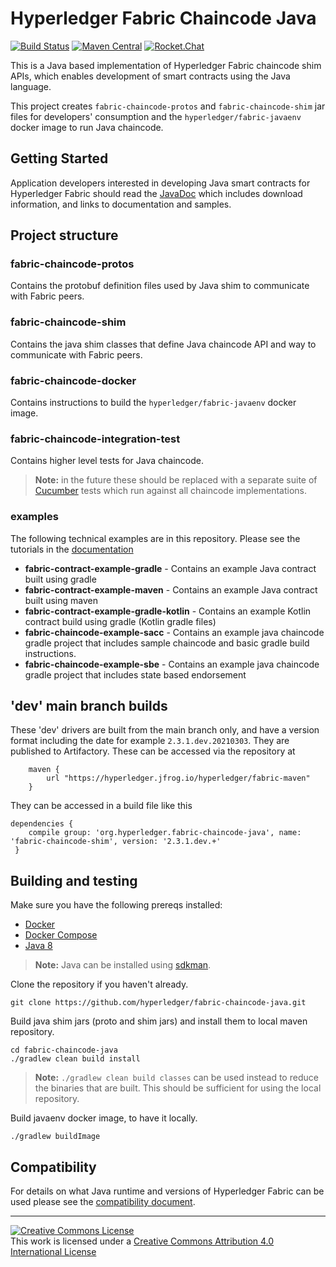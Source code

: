 # Hyperledger Fabric Chaincode Java

[![Build Status](https://dev.azure.com/Hyperledger/Fabric-Chaincode-Java/_apis/build/status/Fabric-Chaincode-Java?branchName=main)](https://dev.azure.com/Hyperledger/Fabric-Chaincode-Java/_build/latest?definitionId=39&branchName=main)
[![Maven Central](https://maven-badges.herokuapp.com/maven-central/org.hyperledger.fabric-chaincode-java/fabric-chaincode-shim/badge.svg)](https://maven-badges.herokuapp.com/maven-central/org.hyperledger.fabric-chaincode-java/fabric-chaincode-shim)
[![Rocket.Chat](https://chat.hyperledger.org/images/join-chat.svg)](https://chat.hyperledger.org/channel/fabric-java-chaincode)

This is a Java based implementation of Hyperledger Fabric chaincode shim APIs, which enables development of smart contracts using the Java language.

This project creates `fabric-chaincode-protos` and `fabric-chaincode-shim` jar
files for developers' consumption and the `hyperledger/fabric-javaenv` docker image
to run Java chaincode.

## Getting Started

Application developers interested in developing Java smart contracts for Hyperledger Fabric should read the [JavaDoc](https://hyperledger.github.io/fabric-chaincode-java/) which includes download information, and links to documentation and samples.

## Project structure

### fabric-chaincode-protos

Contains the protobuf definition files used by Java shim to communicate with Fabric peers.

### fabric-chaincode-shim

Contains the java shim classes that define Java chaincode API and way to communicate with Fabric peers.

### fabric-chaincode-docker

Contains instructions to build the `hyperledger/fabric-javaenv` docker image.

### fabric-chaincode-integration-test

Contains higher level tests for Java chaincode.

> **Note:** in the future these should be replaced with a separate suite of [Cucumber](https://cucumber.io) tests which run against all chaincode implementations.

### examples

The following technical examples are in this repository. Please see the tutorials in the [documentation](https://hyperledger-fabric.readthedocs.io/en/latest/tutorial/commercial_paper.html)


- **fabric-contract-example-gradle**  -  Contains an example Java contract built using gradle
- **fabric-contract-example-maven**  -  Contains an example Java contract built using maven
- **fabric-contract-example-gradle-kotlin**  -  Contains an example Kotlin contract build using gradle (Kotlin gradle files)
- **fabric-chaincode-example-sacc**  -  Contains an example java chaincode gradle project that includes sample chaincode and basic gradle build instructions.
- **fabric-chaincode-example-sbe**  -  Contains an example java chaincode gradle project that includes state based endorsement

## 'dev' main branch builds

These 'dev' drivers are built from the main branch only, and have a version format including the date for example `2.3.1.dev.20210303`.
They are published to Artifactory. These can be accessed via the repository at
```
    maven {
        url "https://hyperledger.jfrog.io/hyperledger/fabric-maven"
    }
```

They can be accessed in a build file like this

```
dependencies {
    compile group: 'org.hyperledger.fabric-chaincode-java', name: 'fabric-chaincode-shim', version: '2.3.1.dev.+'
 }
```


## Building and testing

Make sure you have the following prereqs installed:

- [Docker](https://www.docker.com/get-docker)
- [Docker Compose](https://docs.docker.com/compose/install/)
- [Java 8](https://www.java.com)

> **Note:** Java can be installed using [sdkman](https://sdkman.io/).

Clone the repository if you haven't already.

```
git clone https://github.com/hyperledger/fabric-chaincode-java.git
```

Build java shim jars (proto and shim jars) and install them to local maven repository.

```
cd fabric-chaincode-java
./gradlew clean build install
```

> **Note:** `./gradlew clean build classes` can be used instead to reduce the binaries that are built. This should be sufficient for using the local repository.

Build javaenv docker image, to have it locally.

```
./gradlew buildImage
```

## Compatibility

For details on what Java runtime and versions of Hyperledger Fabric can be used please see the [compatibility document](COMPATIBILITY.md).

---

[![Creative Commons License](https://i.creativecommons.org/l/by/4.0/88x31.png)](http://creativecommons.org/licenses/by/4.0/)  
This work is licensed under a [Creative Commons Attribution 4.0 International License](http://creativecommons.org/licenses/by/4.0/)
